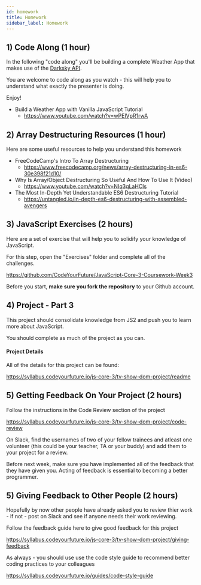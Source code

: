 ```yaml
---
id: homework
title: Homework
sidebar_label: Homework
---
```


## 1) Code Along (1 hour)

In the following "code along" you'll be building a complete Weather App that makes use of the [Darksky API](https://darksky.net).

You are welcome to code along as you watch - this will help you to understand what exactly the presenter is doing.

Enjoy!

- Build a Weather App with Vanilla JavaScript Tutorial
  - https://www.youtube.com/watch?v=wPElVpR1rwA

## 2) Array Destructuring Resources (1 hour)

Here are some useful resources to help you understand this homework

- FreeCodeCamp's Intro To Array Destructuring
  - https://www.freecodecamp.org/news/array-destructuring-in-es6-30e398f21d10/
- Why Is Array/Object Destructuring So Useful And How To Use It (Video)
  - https://www.youtube.com/watch?v=NIq3qLaHCIs
- The Most In-Depth Yet Understandable ES6 Destructuring Tutorial
  - https://untangled.io/in-depth-es6-destructuring-with-assembled-avengers

## 3) JavaScript Exercises (2 hours)

Here are a set of exercise that will help you to solidify your knowledge of JavaScript.

For this step, open the "Exercises" folder and complete all of the challenges.

https://github.com/CodeYourFuture/JavaScript-Core-3-Coursework-Week3

Before you start, **make sure you fork the repository** to your Github account.

## 4) Project - Part 3

This project should consolidate knowledge from JS2 and push you to learn more about JavaScript.

You should complete as much of the project as you can.

#### Project Details

All of the details for this project can be found:

https://syllabus.codeyourfuture.io/js-core-3/tv-show-dom-project/readme

## 5) Getting Feedback On Your Project (2 hours)

Follow the instructions in the Code Review section of the project

https://syllabus.codeyourfuture.io/js-core-3/tv-show-dom-project/code-review

On Slack, find the usernames of two of your fellow trainees and atleast one volunteer (this could be your teacher, TA or your buddy) and add them to your project for a review. 

Before next week, make sure you have implemented all of the feedback that they have given you. Acting of feedback is essential to becoming a better programmer.

## 5) Giving Feedback to Other People (2 hours)

Hopefully by now other people have already asked you to review thier work - if not -  post on Slack and see if anyone needs their work reviewing. 

Follow the feedback guide here to give good feedback for this project

https://syllabus.codeyourfuture.io/js-core-3/tv-show-dom-project/giving-feedback

As always - you should use use the code style guide to recommend better coding practices to your colleagues

https://syllabus.codeyourfuture.io/guides/code-style-guide
